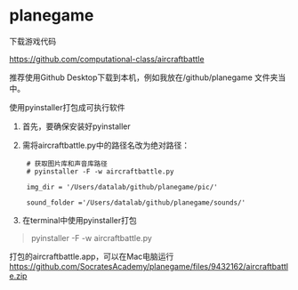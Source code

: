 # planegame

下载游戏代码

https://github.com/computational-class/aircraftbattle

推荐使用Github Desktop下载到本机，例如我放在/github/planegame 文件夹当中。


使用pyinstaller打包成可执行软件


1. 首先，要确保安装好pyinstaller
2. 需将aircraftbattle.py中的路径名改为绝对路径：

        # 获取图片库和声音库路径
        # pyinstaller -F -w aircraftbattle.py
    
        img_dir = '/Users/datalab/github/planegame/pic/'
        
        sound_folder ='/Users/datalab/github/planegame/sounds/'

3. 在terminal中使用pyinstaller打包

> pyinstaller -F -w aircraftbattle.py

打包的aircraftbattle.app，可以在Mac电脑运行 https://github.com/SocratesAcademy/planegame/files/9432162/aircraftbattle.zip
